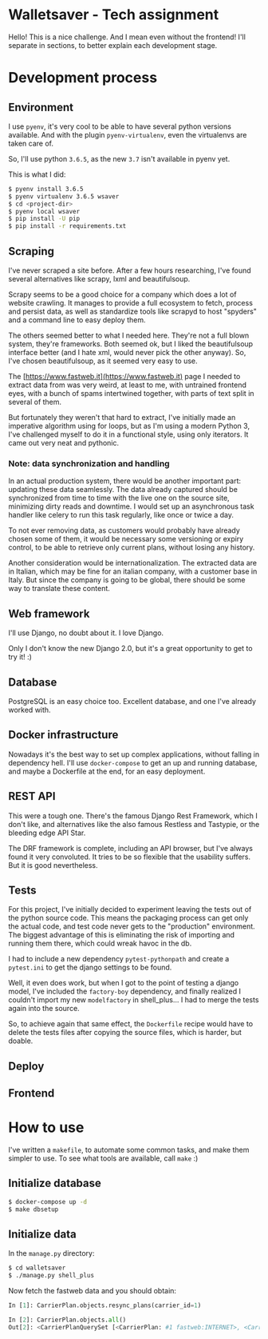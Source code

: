# Walletsaver - Tech assignment

Hello!
This is a nice challenge. And I mean even without the frontend!
I'll separate in sections, to better explain each development stage.


# Development process

## Environment

I use `pyenv`, it's very cool to be able to have several python versions available. And with the plugin `pyenv-virtualenv`, even the virtualenvs are taken care of.

So, I'll use python `3.6.5`, as the new `3.7` isn't available in pyenv yet.

This is what I did:

```bash
$ pyenv install 3.6.5
$ pyenv virtualenv 3.6.5 wsaver
$ cd <project-dir>
$ pyenv local wsaver
$ pip install -U pip
$ pip install -r requirements.txt
```

## Scraping

I've never scraped a site before.
After a few hours researching, I've found several alternatives like scrapy, lxml and beautifulsoup.

Scrapy seems to be a good choice for a company which does a lot of website crawling. It manages to provide a full ecosystem to fetch, process and persist data, as well as standardize tools like scrapyd to host "spyders" and a command line to easy deploy them.

The others seemed better to what I needed here. They're not a full blown system, they're frameworks. Both seemed ok, but I liked the beautifulsoup interface better (and I hate xml, would never pick the other anyway).
So, I've chosen beautifulsoup, as it seemed very easy to use.

The [https://www.fastweb.it](https://www.fastweb.it) page I needed to extract data from was very weird, at least to me, with untrained frontend eyes, with a bunch of spams intertwined together, with parts of text split in several of them.

But fortunately they weren't that hard to extract, I've initially made an imperative algorithm using for loops, but as I'm using a modern Python 3, I've challenged myself to do it in a functional style, using only iterators. It came out very neat and pythonic.

### Note: data synchronization and handling

In an actual production system, there would be another important part: updating these data seamlessly. The data already captured should be synchronized from time to time with the live one on the source site, minimizing dirty reads and downtime.
I would set up an asynchronous task handler like celery to run this task regularly, like once or twice a day.

To not ever removing data, as customers would probably have already chosen some of them, it would be necessary some versioning or expiry control, to be able to retrieve only current plans, without losing any history.

Another consideration would be internationalization. The extracted data are in Italian, which may be fine for an italian company, with a customer base in Italy. But since the company is going to be global, there should be some way to translate these content.

## Web framework

I'll use Django, no doubt about it. I love Django.

Only I don't know the new Django 2.0, but it's a great opportunity to get to try it! :)

## Database

PostgreSQL is an easy choice too. Excellent database, and one I've already worked with.

## Docker infrastructure

Nowadays it's the best way to set up complex applications, without falling in dependency hell.
I'll use `docker-compose` to get an up and running database, and maybe a Dockerfile at the end, for an easy deployment.

## REST API

This were a tough one. There's the famous Django Rest Framework, which I don't like, and alternatives like the also famous Restless and Tastypie, or the bleeding edge API Star.

The DRF framework is complete, including an API browser, but I've always found it very convoluted. It tries to be so flexible that the usability suffers. But it is good nevertheless.

## Tests

For this project, I've initially decided to experiment leaving the tests out of the python source code. This means the packaging process can get only the actual code, and test code never gets to the "production" environment. The biggest advantage of this is eliminating the risk of importing and running them there, which could wreak havoc in the db.

I had to include a new dependency `pytest-pythonpath` and create a `pytest.ini` to get the django settings to be found.

Well, it even does work, but when I got to the point of testing a django model, I've included the `factory-boy` dependency, and finally realized I couldn't import my new `modelfactory` in shell_plus... I had to merge the tests again into the source. 

So, to achieve again that same effect, the `Dockerfile` recipe would have to delete the tests files after copying the source files, which is harder, but doable.

## Deploy

## Frontend

# How to use

I've written a `makefile`, to automate some common tasks, and make them simpler to use.
To see what tools are available, call `make` :)

## Initialize database

```bash
$ docker-compose up -d
$ make dbsetup
```

## Initialize data

In the `manage.py` directory:

```bash
$ cd walletsaver
$ ./manage.py shell_plus
```

Now fetch the fastweb data and you should obtain:

````python
In [1]: CarrierPlan.objects.resync_plans(carrier_id=1)

In [2]: CarrierPlan.objects.all()
Out[2]: <CarrierPlanQuerySet [<CarrierPlan: #1 fastweb:INTERNET>, <CarrierPlan: #2 fastweb:INTERNET + TELEFONO>, <CarrierPlan: #3 fastweb:INTERNET e Sky>, <CarrierPlan: #4 fastweb:INTERNET + TELEFONO e Sky>, <CarrierPlan: #5 fastweb:INTERNET + ENERGIA>, <CarrierPlan: #6 fastweb:INTERNET + TELEFONO + ENERGIA>]>
````
